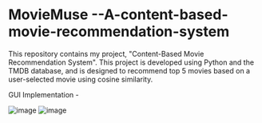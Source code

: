 # MovieMuse --A-content-based-movie-recommendation-system

This repository contains my project, "Content-Based Movie Recommendation System". This project is developed using Python and the TMDB database, and is designed to recommend top 5 movies based on a user-selected movie using cosine similarity. 

GUI Implementation - 

![image](https://user-images.githubusercontent.com/130406848/231009385-cd713040-7b47-4275-b070-ccd381df73af.png)
![image](https://user-images.githubusercontent.com/130406848/231009424-841fa7f2-c15b-45f0-9770-fbbede8f5d2e.png)
